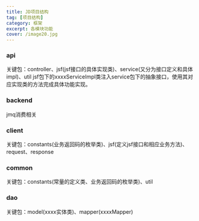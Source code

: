 ```yaml
---
title: JD项目结构
tag: [项目结构]
category: 框架
excerpt: 各模块功能
cover: /image20.jpg
---
```

### **api**
关键包：controller、jsf(jsf接口的具体实现类)、service(又分为接口定义和具体impl)、util
jsf包下的xxxxServiceImpl类注入service包下的抽象接口，使用其对应实现类的方法完成具体功能实现。

### **backend**
jmq消费相关

### **client**
关键包：constants(业务返回码的枚举类)、jsf(定义jsf接口和相应业务方法)、request、response

### **common**
关键包：constants(常量的定义类、业务返回码的枚举类)、util

### **dao**
关键包：model(xxxx实体类)、mapper(xxxxMapper)